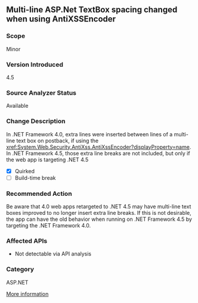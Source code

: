 ## Multi-line ASP.Net TextBox spacing changed when using AntiXSSEncoder

### Scope
Minor

### Version Introduced
4.5

### Source Analyzer Status
Available

### Change Description

In .NET Framework 4.0, extra lines were inserted between lines of a multi-line
text box on postback, if using the
<xref:System.Web.Security.AntiXss.AntiXssEncoder?displayProperty=name>. In .NET
Framework 4.5, those extra line breaks are not included, but only if the web app
is targeting .NET 4.5

- [x] Quirked
- [ ] Build-time break

### Recommended Action

Be aware that 4.0 web apps retargeted to .NET 4.5 may have multi-line text boxes
improved to no longer insert extra line breaks. If this is not desirable, the
app  can have the old behavior when running on .NET Framework 4.5 by targeting
the .NET Framework 4.0.

### Affected APIs
* Not detectable via API analysis

### Category
ASP.NET

[More information](http://connect.microsoft.com/VisualStudio/feedback/details/748052/textbox-with-multiline-textmode-adds-additional-linebreak-to-the-output)

<!--
    ### Notes
    Encoder is set in a config file. See bug repro for example.
-->

<!-- breaking change id: 92 -->
